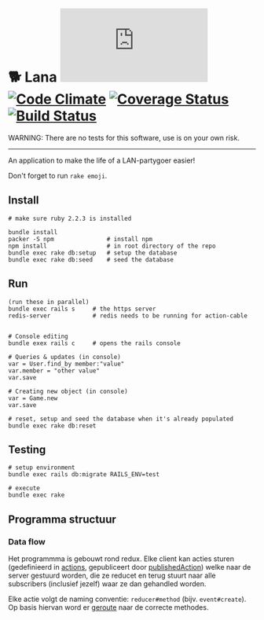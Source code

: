 # :dog2: Lana [![Analytics](https://ga-beacon.appspot.com/UA-25444917-6/ZeusWPI/Lana/README.md?pixel)](https://github.com/igrigorik/ga-beacon) [![Code Climate](https://codeclimate.com/github/ZeusWPI/Lana/badges/gpa.svg)](https://codeclimate.com/github/ZeusWPI/Lana) [![Coverage Status](https://coveralls.io/repos/ZeusWPI/Lana/badge.svg?branch=master&service=github)](https://coveralls.io/github/ZeusWPI/Lana?branch=master) [![Build Status](https://travis-ci.org/ZeusWPI/Lana.png?branch=master)](https://travis-ci.org/ZeusWPI/Lana)

WARNING: There are no tests for this software, use is on your own risk.

-----

An application to make the life of a LAN-partygoer easier!

Don't forget to run `rake emoji`.

## Install

    # make sure ruby 2.2.3 is installed

    bundle install
    packer -S npm               # install npm
    npm install                 # in root directory of the repo
    bundle exec rake db:setup   # setup the database
    bundle exec rake db:seed    # seed the database
    

## Run

    (run these in parallel)
    bundle exec rails s     # the https server
    redis-server            # redis needs to be running for action-cable
    
    
    # Console editing
    bundle exex rails c     # opens the rails console
    
    # Queries & updates (in console)
    var = User.find_by member:"value"
    var.member = "other value"
    var.save
    
    # Creating new object (in console)
    var = Game.new
    var.save
    
    # reset, setup and seed the database when it's already populated
    bundle exec rake db:reset

## Testing
    # setup environment
    bundle exec rails db:migrate RAILS_ENV=test
    
    # execute
    bundle exec rake

## Programma structuur

### Data flow

Het programmma is gebouwt rond redux. Elke client kan acties sturen (gedefinieerd in [actions](app/assets/javascripts/actions), gepubliceert door [publishedAction](app/assets/javascripts/actions/utils)) welke naar de server gestuurd worden,
die ze reducet en terug stuurt naar alle subscribers (inclusief jezelf) waar ze dan gehandled worden.

Elke actie volgt de naming conventie: `reducer#method` (bijv. `event#create`). Op basis hiervan word er [geroute](app/reducers/reducer_multiplexer.rb) naar de correcte methodes.
